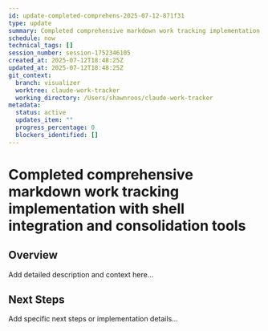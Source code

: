 ```yaml
---
id: update-completed-comprehens-2025-07-12-871f31
type: update
summary: Completed comprehensive markdown work tracking implementation with shell integration and consolidation tools
schedule: now
technical_tags: []
session_number: session-1752346105
created_at: 2025-07-12T18:48:25Z
updated_at: 2025-07-12T18:48:25Z
git_context:
  branch: visualizer
  worktree: claude-work-tracker
  working_directory: /Users/shawnroos/claude-work-tracker
metadata:
  status: active
  updates_item: ""
  progress_percentage: 0
  blockers_identified: []
---
```


# Completed comprehensive markdown work tracking implementation with shell integration and consolidation tools

## Overview

Add detailed description and context here...

## Next Steps

Add specific next steps or implementation details...
